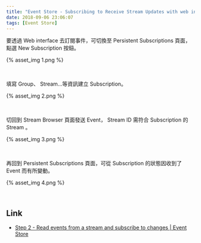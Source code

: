 ```yaml
---
title: "Event Store - Subscribing to Receive Stream Updates with web interface"
date: 2018-09-06 23:06:07
tags: [Event Store]
---
```


要透過 Web interface 去訂閱事件，可切換至 Persistent Subscriptions 頁面，點選 New Subscription 按鈕。  

<!-- More -->

{% asset_img 1.png %}
 
<br/>


填寫 Group、 Stream...等資訊建立 Subscription。  

{% asset_img 2.png %}
 
<br/>


切回到 Stream Browser 頁面發送 Event， Stream ID 需符合 Subscription 的 Stream	。  

{% asset_img 3.png %}
 
<br/>


再回到 Persistent Subscriptions 頁面，可從 Subscription 的狀態因收到了 Event 而有所變動。  

{% asset_img 4.png %}
 
<br/>


Link
----
* [Step 2 - Read events from a stream and subscribe to changes | Event Store](https://eventstore.org/docs/getting-started/reading-subscribing-events/index.html?tabs=tabid-6%2Ctabid-8%2Ctabid-create-sub-http)

